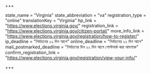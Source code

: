 +++

state_name = "Virginia"
state_abbreviation = "va"
registration_type = "online"
translationKey = "Virginia"
hp_link = "https://www.elections.virginia.gov/"
registration_link = "https://www.elections.virginia.gov/citizen-portal/"
more_info_link = "https://www.elections.virginia.gov/registration/how-to-register/"
ip_deadline = "নির্বাচনের ২২ দিন আগে"
online_deadline = "নির্বাচনের ২২ দিন আগে"
mail_postmarked_deadline = "নির্বাচনের দিন ২২ দিন আগে পোস্টমার্ক করা আবশ্যক"
confirm_registration_link = "https://www.elections.virginia.gov/registration/view-your-info/"

+++